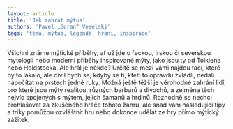 ```yaml
---
layout: article
title: 'Jak zahrát mýtus'
authors: 'Pavel „Goran“ Veselský'
tags: 'téma, mýtus, legenda, hraní, inspirace'
---
```


Všichni známe mýtické příběhy, ať
už jde o řeckou, irskou či severskou
mytologii nebo moderní příběhy
inspirované mýty, jako jsou ty od
Tolkiena nebo Holdstocka. Ale hrál
je někdo? Určitě se mezi vámi najdou
tací, které by to lákalo, ale divil
bych se, kdyby se ti, kteří to opravdu
zvládli, nedali napočítat na prstech
jedné ruky. Možná ještě těžší
je věrohodné zahrání lidí, pro které
jsou mýty realitou, různých barbarů
a divochů, a zejména těch nejvíc
spojených s mýtem, jejich šamanů
a hrdinů. Rozhodně se nechci prohlašovat
za zkušeného hráče tohoto
žánru, ale snad vám následující tipy
a triky pomůžou ozvláštnit hru nebo
dokonce udělat ze hry přímo mýtický
zážitek.

